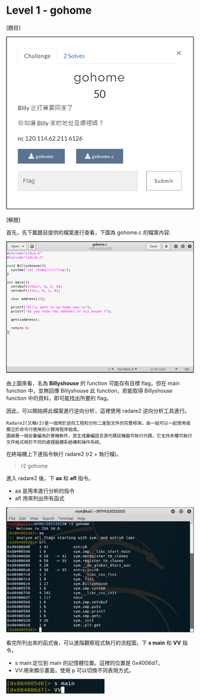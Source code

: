 # Level 1 - gohome

[題目]

![image](https://github.com/PenguinBear-cyber/The-Attack-and-Defense-of-Computer/blob/main/Practice/20211015/PWN_CTF/image/gohome_topic.png)

[解題]

首先，先下載題目提供的檔案進行查看，下圖為 gohome.c 的檔案內容:

![image](https://github.com/PenguinBear-cyber/The-Attack-and-Defense-of-Computer/blob/main/Practice/20211015/PWN_CTF/image/gohome_c.png)

由上圖來看，名為 **Billyshouse** 的 function 可能存有目標 flag，但在 main function 中，並無回傳 Billyshouse 此 function，若能取得 Billyshouse function 中的資料，即可能找出所要的 flag。

因此，可以開始將此檔案進行逆向分析，這裡使用 radare2 逆向分析工具進行。
```
Radare2(又稱r2)是一個用於逆向工程和分析二進製文件的完整框架。由一組可以一起使用或獨立於命令行使用的小實用程序組成。
圍繞著一個反彙編為計算機軟件，其生成彙編語言源代碼從機器可執行代碼，它支持多種可執行文件格式用於不同的處理器體系結構和操作系統。
```

在終端機上下達指令執行 radare2 (r2 + 執行檔)。
> r2 gohome

進入 radare2 後，下 **aa** 和 **afl** 指令。
* aa 是用來進行分析的指令
* afl 用來列出所有函式

![image](https://github.com/PenguinBear-cyber/The-Attack-and-Defense-of-Computer/blob/main/Practice/20211015/PWN_CTF/image/gohome_r2.png)

看完所列出來的函式後，可以進階觀察程式執行的流程圖，下 **s main** 和 **VV** 指令。
* s main:定位到 main 的記憶體位置。這裡的位置是 0x4006d7。
* VV:用來顯示畫面，使用 p 可以切換不同表現方式。

![image](https://github.com/PenguinBear-cyber/The-Attack-and-Defense-of-Computer/blob/main/Practice/20211015/PWN_CTF/image/gohome_VV.png)
